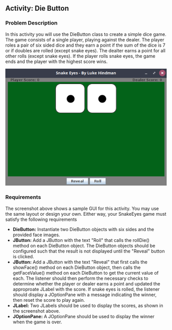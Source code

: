 ## Activity: Die Button
### Problem Description
In this activity you will use the DieButton class to create a simple dice game. The game consists of a single player, playing against the dealer. The player roles a pair of six sided dice and they earn a point if the sum of the dice is 7 or if doubles are rolled (except snake eyes). The dealter earns a point for all other rolls (except snake eyes).  If the player rolls snake eyes, the game ends and the player with the highest score wins.

<img src="SnakeEyesScreenshot.png" alt="Snake Eyes Screenshot">

### Requirements
The screenshot above shows a sample GUI for this activity.  You may use the same layout or design your own.  Either way, your SnakeEyes game must satisfy the following requirements

+ **DieButton:** Instantiate two DieButton objects with six sides and the provided face images.
+ **JButton:** Add a JButton with the text "Roll" that calls the rollDie() method on each DieButton object. The DieButton objects should be configured such that the result is not displayed until the "Reveal" button is clicked.
+ **JButton:** Add a JButton with the text "Reveal" that first calls the showFace() method on each DieButton object, then calls the getFaceValue() method on each DieButton to get the current value of each.  The listener should then perform the necessary checks to determine whether the player or dealer earns a point and updated the approproate JLabel with the score. If snake eyes is rolled, the listener should display a JOptionPane with a message indicating the winner, then reset the score to play again.
+ **JLabel:** Two JLabels should be used to display the scores, as shown in the screenshot above.
+ **JOptionPane:** A JOptionPane should be used to display the winner when the game is over.


